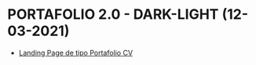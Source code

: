 # PORTAFOLIO 2.0 - DARK-LIGHT (12-03-2021)

- [Landing Page de tipo Portafolio CV](https://roberto-2020.github.io/ROBERTO2.0/)
   



